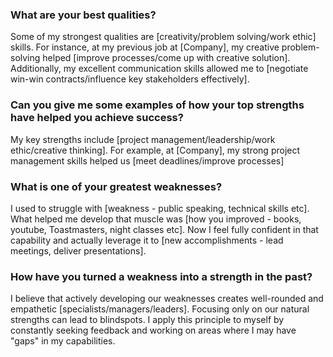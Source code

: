 ### What are your best qualities? 
Some of my strongest qualities are [creativity/problem solving/work ethic] skills. For instance, at my previous job at [Company], my creative problem-solving helped [improve processes/come up with creative solution]. Additionally, my excellent communication skills allowed me to [negotiate win-win contracts/influence key stakeholders effectively].

### Can you give me some examples of how your top strengths have helped you achieve success?
My key strengths include [project management/leadership/work ethic/creative thinking]. For example, at [Company], my strong project management skills helped us [meet deadlines/improve processes]

### What is one of your greatest weaknesses?
I used to struggle with [weakness - public speaking, technical skills etc]. What helped me develop that muscle was [how you improved - books, youtube, Toastmasters, night classes etc]. Now I feel fully confident in that capability and actually leverage it to [new accomplishments - lead meetings, deliver presentations].

### How have you turned a weakness into a strength in the past?
I believe that actively developing our weaknesses creates well-rounded and empathetic [specialists/managers/leaders]. Focusing only on our natural strengths can lead to blindspots. I apply this principle to myself by constantly seeking feedback and working on areas where I may have "gaps" in my capabilities.
